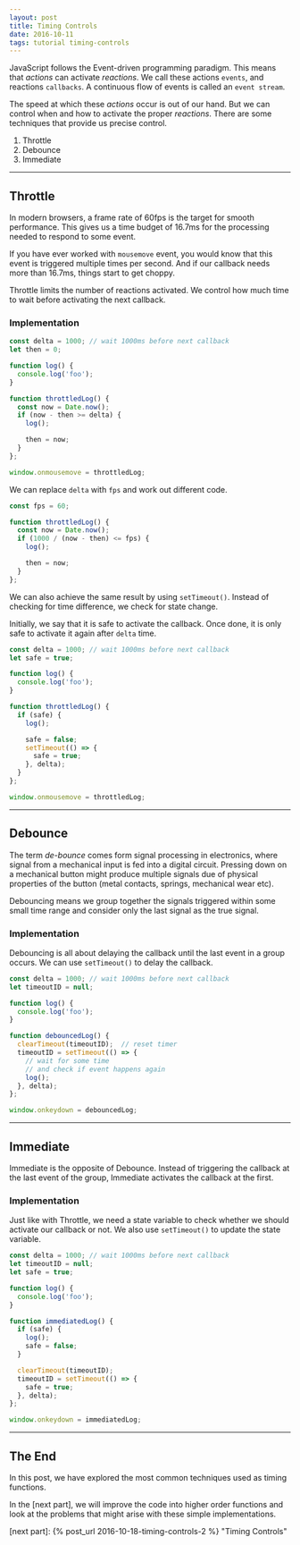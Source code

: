 ```yaml
---
layout: post
title: Timing Controls
date: 2016-10-11
tags: tutorial timing-controls
---
```


JavaScript follows the Event-driven programming paradigm.
This means that *actions* can activate *reactions*.
We call these actions `events`, and reactions `callbacks`.
A continuous flow of events is called an `event stream`.

The speed at which these *actions* occur is out of our hand.
But we can control when and how to activate the proper *reactions*.
There are some techniques that provide us precise control.

1. Throttle
2. Debounce
3. Immediate

<!-- preview -->

---

## Throttle
In modern browsers, a frame rate of 60fps is the target for smooth performance.
This gives us a time budget of 16.7ms for the processing needed to respond to some event.

If you have ever worked with `mousemove` event, you would know that this event is triggered multiple times per second.
And if our callback needs more than 16.7ms, things start to get choppy.

Throttle limits the number of reactions activated.
We control how much time to wait before activating the next callback.

### Implementation

```js
const delta = 1000; // wait 1000ms before next callback
let then = 0;

function log() {
  console.log('foo');
}

function throttledLog() {
  const now = Date.now();
  if (now - then >= delta) {
    log();

    then = now;
  }
};

window.onmousemove = throttledLog;
```

We can replace `delta` with `fps` and work out different code.

```js
const fps = 60;

function throttledLog() {
  const now = Date.now();
  if (1000 / (now - then) <= fps) {
    log();

    then = now;
  }
};
```

We can also achieve the same result by using `setTimeout()`.
Instead of checking for time difference, we check for state change.

Initially, we say that it is safe to activate the callback.
Once done, it is only safe to activate it again after `delta` time.

```js
const delta = 1000; // wait 1000ms before next callback
let safe = true;

function log() {
  console.log('foo');
}

function throttledLog() {
  if (safe) {
    log();

    safe = false;
    setTimeout(() => {
      safe = true;
    }, delta);
  }
};

window.onmousemove = throttledLog;
```

---

## Debounce

The term *de-bounce* comes form signal processing in electronics, where signal from a mechanical input is fed into a digital circuit.
Pressing down on a mechanical button might produce multiple signals due of physical properties of the button (metal contacts, springs, mechanical wear etc).

Debouncing means we group together the signals triggered within some small time range and consider only the last signal as the true signal.

### Implementation

Debouncing is all about delaying the callback until the last event in a group occurs.
We can use `setTimeout()` to delay the callback.

```js
const delta = 1000; // wait 1000ms before next callback
let timeoutID = null;

function log() {
  console.log('foo');
}

function debouncedLog() {
  clearTimeout(timeoutID);  // reset timer
  timeoutID = setTimeout(() => {
    // wait for some time
    // and check if event happens again
    log();
  }, delta);
};

window.onkeydown = debouncedLog;
```

---

## Immediate

Immediate is the opposite of Debounce.
Instead of triggering the callback at the last event of the group, Immediate activates the callback at the first.

### Implementation

Just like with Throttle, we need a state variable to check whether we should activate our callback or not.
We also use `setTimeout()` to update the state variable.

```js
const delta = 1000; // wait 1000ms before next callback
let timeoutID = null;
let safe = true;

function log() {
  console.log('foo');
}

function immediatedLog() {
  if (safe) {
    log();
    safe = false;
  }

  clearTimeout(timeoutID);
  timeoutID = setTimeout(() => {
    safe = true;
  }, delta);
};

window.onkeydown = immediatedLog;
```

---

## The End

In this post, we have explored the most common techniques used as timing functions.

In the [next part], we will improve the code into higher order functions and look at the problems that might arise with these simple implementations.

[next part]: {% post_url 2016-10-18-timing-controls-2 %} "Timing Controls"
